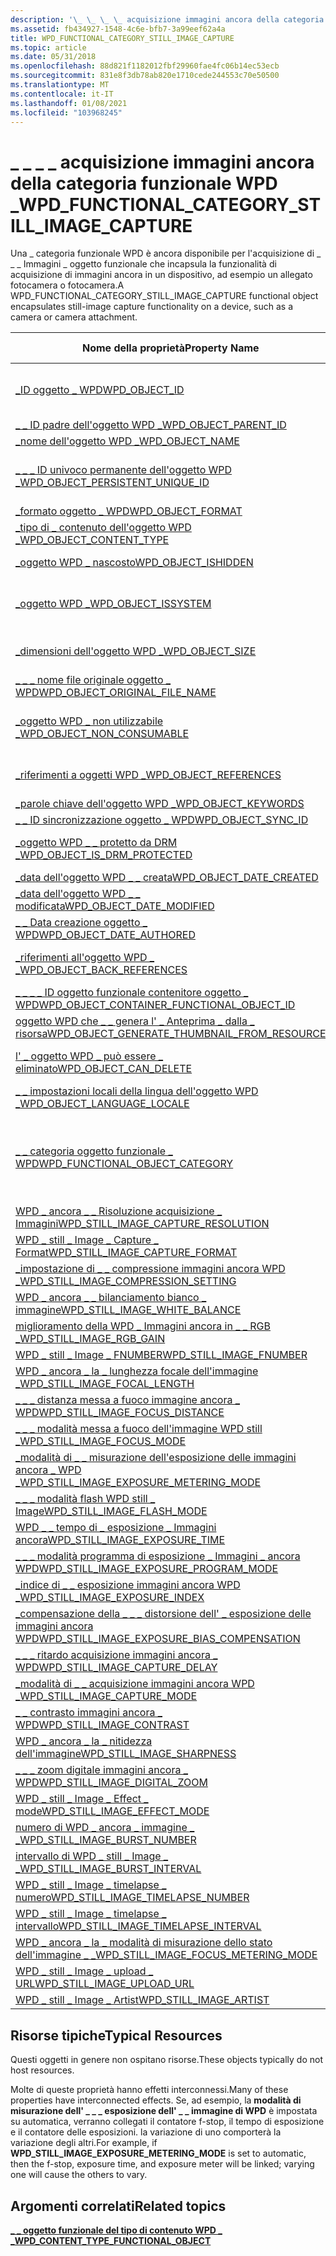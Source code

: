```yaml
---
description: '\_ \_ \_ \_ acquisizione immagini ancora della categoria funzionale WPD \_'
ms.assetid: fb434927-1548-4c6e-bfb7-3a99eef62a4a
title: WPD_FUNCTIONAL_CATEGORY_STILL_IMAGE_CAPTURE
ms.topic: article
ms.date: 05/31/2018
ms.openlocfilehash: 88d821f1182012fbf29960fae4fc06b14ec53ecb
ms.sourcegitcommit: 831e8f3db78ab820e1710cede244553c70e50500
ms.translationtype: MT
ms.contentlocale: it-IT
ms.lasthandoff: 01/08/2021
ms.locfileid: "103968245"
---
```

# <a name="wpd_functional_category_still_image_capture"></a><span data-ttu-id="e33ea-103">\_ \_ \_ \_ acquisizione immagini ancora della categoria funzionale WPD \_</span><span class="sxs-lookup"><span data-stu-id="e33ea-103">WPD\_FUNCTIONAL\_CATEGORY\_STILL\_IMAGE\_CAPTURE</span></span>

<span data-ttu-id="e33ea-104">Una \_ categoria funzionale WPD è ancora disponibile per l'acquisizione di \_ \_ \_ Immagini \_ oggetto funzionale che incapsula la funzionalità di acquisizione di immagini ancora in un dispositivo, ad esempio un allegato fotocamera o fotocamera.</span><span class="sxs-lookup"><span data-stu-id="e33ea-104">A WPD\_FUNCTIONAL\_CATEGORY\_STILL\_IMAGE\_CAPTURE functional object encapsulates still-image capture functionality on a device, such as a camera or camera attachment.</span></span>



| <span data-ttu-id="e33ea-105">Nome della proprietà</span><span class="sxs-lookup"><span data-stu-id="e33ea-105">Property Name</span></span>                                                                                                            | <span data-ttu-id="e33ea-106">Obbligatorio o facoltativo</span><span class="sxs-lookup"><span data-stu-id="e33ea-106">Required or Optional</span></span>                                                                                                                                   |
|--------------------------------------------------------------------------------------------------------------------------|--------------------------------------------------------------------------------------------------------------------------------------------------------|
| [<span data-ttu-id="e33ea-107">\_ID oggetto \_ WPD</span><span class="sxs-lookup"><span data-stu-id="e33ea-107">WPD\_OBJECT\_ID</span></span>](object-properties.md)                                                                   | <span data-ttu-id="e33ea-108">Obbligatorio, di sola lettura.</span><span class="sxs-lookup"><span data-stu-id="e33ea-108">Required, read-only.</span></span> <span data-ttu-id="e33ea-109">Un client non può impostare questa proprietà, anche in fase di creazione.</span><span class="sxs-lookup"><span data-stu-id="e33ea-109">A client cannot set this property, even at creation time.</span></span>                                                                         |
| [<span data-ttu-id="e33ea-110">\_ \_ ID padre dell'oggetto WPD \_</span><span class="sxs-lookup"><span data-stu-id="e33ea-110">WPD\_OBJECT\_PARENT\_ID</span></span>](object-properties.md)                                                    | <span data-ttu-id="e33ea-111">Obbligatorio.</span><span class="sxs-lookup"><span data-stu-id="e33ea-111">Required.</span></span>                                                                                                                                              |
| [<span data-ttu-id="e33ea-112">\_nome dell'oggetto WPD \_</span><span class="sxs-lookup"><span data-stu-id="e33ea-112">WPD\_OBJECT\_NAME</span></span>](object-properties.md)                                                               | <span data-ttu-id="e33ea-113">Obbligatorio.</span><span class="sxs-lookup"><span data-stu-id="e33ea-113">Required.</span></span>                                                                                                                                              |
| [<span data-ttu-id="e33ea-114">\_ \_ \_ ID univoco permanente dell'oggetto WPD \_</span><span class="sxs-lookup"><span data-stu-id="e33ea-114">WPD\_OBJECT\_PERSISTENT\_UNIQUE\_ID</span></span>](object-properties.md)                             | <span data-ttu-id="e33ea-115">Obbligatorio, di sola lettura.</span><span class="sxs-lookup"><span data-stu-id="e33ea-115">Required, read-only.</span></span> <span data-ttu-id="e33ea-116">Un client non può impostare questa proprietà, anche in fase di creazione.</span><span class="sxs-lookup"><span data-stu-id="e33ea-116">A client cannot set this property, even at creation time.</span></span>                                                                         |
| [<span data-ttu-id="e33ea-117">\_formato oggetto \_ WPD</span><span class="sxs-lookup"><span data-stu-id="e33ea-117">WPD\_OBJECT\_FORMAT</span></span>](object-properties.md)                                                           | <span data-ttu-id="e33ea-118">Obbligatorio.</span><span class="sxs-lookup"><span data-stu-id="e33ea-118">Required.</span></span>                                                                                                                                              |
| [<span data-ttu-id="e33ea-119">\_tipo di \_ contenuto dell'oggetto WPD \_</span><span class="sxs-lookup"><span data-stu-id="e33ea-119">WPD\_OBJECT\_CONTENT\_TYPE</span></span>](object-properties.md)                                              | <span data-ttu-id="e33ea-120">Obbligatorio.</span><span class="sxs-lookup"><span data-stu-id="e33ea-120">Required.</span></span>                                                                                                                                              |
| [<span data-ttu-id="e33ea-121">\_oggetto WPD \_ nascosto</span><span class="sxs-lookup"><span data-stu-id="e33ea-121">WPD\_OBJECT\_ISHIDDEN</span></span>](object-properties.md)                                                       | <span data-ttu-id="e33ea-122">Obbligatorio se l'oggetto è nascosto.</span><span class="sxs-lookup"><span data-stu-id="e33ea-122">Required if the object is hidden.</span></span>                                                                                                                      |
| [<span data-ttu-id="e33ea-123">\_oggetto WPD \_</span><span class="sxs-lookup"><span data-stu-id="e33ea-123">WPD\_OBJECT\_ISSYSTEM</span></span>](object-properties.md)                                                       | <span data-ttu-id="e33ea-124">Obbligatorio se l'oggetto è un oggetto di sistema (rappresenta un file di sistema).</span><span class="sxs-lookup"><span data-stu-id="e33ea-124">Required if the object is a system object (represents a system file).</span></span>                                                                                  |
| [<span data-ttu-id="e33ea-125">\_dimensioni dell'oggetto WPD \_</span><span class="sxs-lookup"><span data-stu-id="e33ea-125">WPD\_OBJECT\_SIZE</span></span>](object-properties.md)                                                               | <span data-ttu-id="e33ea-126">Obbligatorio se l'oggetto ha almeno una risorsa.</span><span class="sxs-lookup"><span data-stu-id="e33ea-126">Required if the object has at least one resource.</span></span>                                                                                                      |
| [<span data-ttu-id="e33ea-127">\_ \_ \_ nome file originale oggetto \_ WPD</span><span class="sxs-lookup"><span data-stu-id="e33ea-127">WPD\_OBJECT\_ORIGINAL\_FILE\_NAME</span></span>](object-properties.md)                                 | <span data-ttu-id="e33ea-128">Obbligatorio se l'oggetto rappresenta un file.</span><span class="sxs-lookup"><span data-stu-id="e33ea-128">Required if the object represents a file.</span></span>                                                                                                              |
| [<span data-ttu-id="e33ea-129">\_oggetto WPD \_ non utilizzabile \_</span><span class="sxs-lookup"><span data-stu-id="e33ea-129">WPD\_OBJECT\_NON\_CONSUMABLE</span></span>](object-properties.md)                                          | <span data-ttu-id="e33ea-130">Consigliato se l'oggetto non è destinato all'utilizzo da parte del dispositivo.</span><span class="sxs-lookup"><span data-stu-id="e33ea-130">Recommended if the object is not meant for consumption by the device.</span></span>                                                                                  |
| [<span data-ttu-id="e33ea-131">\_riferimenti a oggetti WPD \_</span><span class="sxs-lookup"><span data-stu-id="e33ea-131">WPD\_OBJECT\_REFERENCES</span></span>](object-properties.md)                                                   | <span data-ttu-id="e33ea-132">Obbligatorio se l'oggetto contiene riferimenti ad altri oggetti.</span><span class="sxs-lookup"><span data-stu-id="e33ea-132">Required if the object has references to other objects.</span></span>                                                                                                |
| [<span data-ttu-id="e33ea-133">\_parole chiave dell'oggetto WPD \_</span><span class="sxs-lookup"><span data-stu-id="e33ea-133">WPD\_OBJECT\_KEYWORDS</span></span>](object-properties.md)                                                       | <span data-ttu-id="e33ea-134">facoltativo.</span><span class="sxs-lookup"><span data-stu-id="e33ea-134">Optional.</span></span>                                                                                                                                              |
| [<span data-ttu-id="e33ea-135">\_ \_ ID sincronizzazione oggetto \_ WPD</span><span class="sxs-lookup"><span data-stu-id="e33ea-135">WPD\_OBJECT\_SYNC\_ID</span></span>](object-properties.md)                                                        | <span data-ttu-id="e33ea-136">facoltativo.</span><span class="sxs-lookup"><span data-stu-id="e33ea-136">Optional.</span></span>                                                                                                                                              |
| [<span data-ttu-id="e33ea-137">\_oggetto WPD \_ \_ protetto da DRM \_</span><span class="sxs-lookup"><span data-stu-id="e33ea-137">WPD\_OBJECT\_IS\_DRM\_PROTECTED</span></span>](object-properties.md)                                     | <span data-ttu-id="e33ea-138">Obbligatorio se l'oggetto è protetto dalla tecnologia DRM.</span><span class="sxs-lookup"><span data-stu-id="e33ea-138">Required if the object is protected by DRM technology.</span></span>                                                                                                 |
| [<span data-ttu-id="e33ea-139">\_data dell'oggetto WPD \_ \_ creata</span><span class="sxs-lookup"><span data-stu-id="e33ea-139">WPD\_OBJECT\_DATE\_CREATED</span></span>](object-properties.md)                                              | <span data-ttu-id="e33ea-140">facoltativo.</span><span class="sxs-lookup"><span data-stu-id="e33ea-140">Optional.</span></span>                                                                                                                                              |
| [<span data-ttu-id="e33ea-141">\_data dell'oggetto WPD \_ \_ modificata</span><span class="sxs-lookup"><span data-stu-id="e33ea-141">WPD\_OBJECT\_DATE\_MODIFIED</span></span>](object-properties.md)                                            | <span data-ttu-id="e33ea-142">Consigliato.</span><span class="sxs-lookup"><span data-stu-id="e33ea-142">Recommended.</span></span>                                                                                                                                           |
| [<span data-ttu-id="e33ea-143">\_ \_ Data creazione oggetto \_ WPD</span><span class="sxs-lookup"><span data-stu-id="e33ea-143">WPD\_OBJECT\_DATE\_AUTHORED</span></span>](object-properties.md)                                            | <span data-ttu-id="e33ea-144">facoltativo.</span><span class="sxs-lookup"><span data-stu-id="e33ea-144">Optional.</span></span>                                                                                                                                              |
| [<span data-ttu-id="e33ea-145">\_riferimenti all'oggetto WPD \_ \_</span><span class="sxs-lookup"><span data-stu-id="e33ea-145">WPD\_OBJECT\_BACK\_REFERENCES</span></span>](object-properties.md)                                                                   | <span data-ttu-id="e33ea-146">Consigliato se un altro oggetto fa riferimento all'oggetto.</span><span class="sxs-lookup"><span data-stu-id="e33ea-146">Recommended if the object is referenced by another object.</span></span>                                                                                             |
| [<span data-ttu-id="e33ea-147">\_ \_ \_ \_ ID oggetto funzionale contenitore oggetto \_ WPD</span><span class="sxs-lookup"><span data-stu-id="e33ea-147">WPD\_OBJECT\_CONTAINER\_FUNCTIONAL\_OBJECT\_ID</span></span>](object-properties.md)        | <span data-ttu-id="e33ea-148">facoltativo.</span><span class="sxs-lookup"><span data-stu-id="e33ea-148">Optional.</span></span>                                                                                                                                              |
| [<span data-ttu-id="e33ea-149">oggetto WPD che \_ \_ genera l' \_ Anteprima \_ dalla \_ risorsa</span><span class="sxs-lookup"><span data-stu-id="e33ea-149">WPD\_OBJECT\_GENERATE\_THUMBNAIL\_FROM\_RESOURCE</span></span>](object-properties.md)    | <span data-ttu-id="e33ea-150">facoltativo.</span><span class="sxs-lookup"><span data-stu-id="e33ea-150">Optional.</span></span>                                                                                                                                              |
| [<span data-ttu-id="e33ea-151">l' \_ oggetto WPD \_ può essere \_ eliminato</span><span class="sxs-lookup"><span data-stu-id="e33ea-151">WPD\_OBJECT\_CAN\_DELETE</span></span>](object-properties.md)                                                                        | <span data-ttu-id="e33ea-152">Obbligatorio se l'oggetto non può essere eliminato.</span><span class="sxs-lookup"><span data-stu-id="e33ea-152">Required if the object cannot be deleted.</span></span>                                                                                                              |
| [<span data-ttu-id="e33ea-153">\_ \_ impostazioni locali della lingua dell'oggetto WPD \_</span><span class="sxs-lookup"><span data-stu-id="e33ea-153">WPD\_OBJECT\_LANGUAGE\_LOCALE</span></span>](object-properties.md)                                                                   | <span data-ttu-id="e33ea-154">facoltativo.</span><span class="sxs-lookup"><span data-stu-id="e33ea-154">Optional.</span></span>                                                                                                                                              |
| [<span data-ttu-id="e33ea-155">\_ \_ categoria oggetto funzionale \_ WPD</span><span class="sxs-lookup"><span data-stu-id="e33ea-155">WPD\_FUNCTIONAL\_OBJECT\_CATEGORY</span></span>](miscellaneous-properties.md)                         | <span data-ttu-id="e33ea-156">Obbligatorio.</span><span class="sxs-lookup"><span data-stu-id="e33ea-156">Required.</span></span> <span data-ttu-id="e33ea-157">Vedere [**\_ \_ \_ \_ oggetto funzionale del tipo di contenuto WPD**](wpd-content-type-functional-object.md) per le categorie definite da dispositivi portatili Windows.</span><span class="sxs-lookup"><span data-stu-id="e33ea-157">See [**WPD\_CONTENT\_TYPE\_FUNCTIONAL\_OBJECT**](wpd-content-type-functional-object.md) for categories defined by Windows Portable Devices.</span></span> |
| [<span data-ttu-id="e33ea-158">WPD \_ ancora \_ \_ Risoluzione acquisizione \_ Immagini</span><span class="sxs-lookup"><span data-stu-id="e33ea-158">WPD\_STILL\_IMAGE\_CAPTURE\_RESOLUTION</span></span>](still-image-properties.md)                  | <span data-ttu-id="e33ea-159">Obbligatorio.</span><span class="sxs-lookup"><span data-stu-id="e33ea-159">Required.</span></span>                                                                                                                                              |
| [<span data-ttu-id="e33ea-160">WPD \_ still \_ Image \_ Capture \_ Format</span><span class="sxs-lookup"><span data-stu-id="e33ea-160">WPD\_STILL\_IMAGE\_CAPTURE\_FORMAT</span></span>](still-image-properties.md)                          | <span data-ttu-id="e33ea-161">Obbligatorio.</span><span class="sxs-lookup"><span data-stu-id="e33ea-161">Required.</span></span>                                                                                                                                              |
| [<span data-ttu-id="e33ea-162">\_impostazione di \_ \_ compressione immagini ancora WPD \_</span><span class="sxs-lookup"><span data-stu-id="e33ea-162">WPD\_STILL\_IMAGE\_COMPRESSION\_SETTING</span></span>](still-image-properties.md)                | <span data-ttu-id="e33ea-163">facoltativo.</span><span class="sxs-lookup"><span data-stu-id="e33ea-163">Optional.</span></span>                                                                                                                                              |
| [<span data-ttu-id="e33ea-164">WPD \_ ancora \_ \_ bilanciamento bianco \_ immagine</span><span class="sxs-lookup"><span data-stu-id="e33ea-164">WPD\_STILL\_IMAGE\_WHITE\_BALANCE</span></span>](still-image-properties.md)                            | <span data-ttu-id="e33ea-165">facoltativo.</span><span class="sxs-lookup"><span data-stu-id="e33ea-165">Optional.</span></span>                                                                                                                                              |
| [<span data-ttu-id="e33ea-166">miglioramento della WPD \_ Immagini ancora in \_ \_ RGB \_</span><span class="sxs-lookup"><span data-stu-id="e33ea-166">WPD\_STILL\_IMAGE\_RGB\_GAIN</span></span>](still-image-properties.md)                                      | <span data-ttu-id="e33ea-167">facoltativo.</span><span class="sxs-lookup"><span data-stu-id="e33ea-167">Optional.</span></span>                                                                                                                                              |
| [<span data-ttu-id="e33ea-168">WPD \_ still \_ Image \_ FNUMBER</span><span class="sxs-lookup"><span data-stu-id="e33ea-168">WPD\_STILL\_IMAGE\_FNUMBER</span></span>](still-image-properties.md)                                         | <span data-ttu-id="e33ea-169">facoltativo.</span><span class="sxs-lookup"><span data-stu-id="e33ea-169">Optional.</span></span>                                                                                                                                              |
| [<span data-ttu-id="e33ea-170">WPD \_ ancora \_ la \_ lunghezza focale dell'immagine \_</span><span class="sxs-lookup"><span data-stu-id="e33ea-170">WPD\_STILL\_IMAGE\_FOCAL\_LENGTH</span></span>](still-image-properties.md)                              | <span data-ttu-id="e33ea-171">facoltativo.</span><span class="sxs-lookup"><span data-stu-id="e33ea-171">Optional.</span></span>                                                                                                                                              |
| [<span data-ttu-id="e33ea-172">\_ \_ \_ distanza messa a fuoco immagine ancora \_ WPD</span><span class="sxs-lookup"><span data-stu-id="e33ea-172">WPD\_STILL\_IMAGE\_FOCUS\_DISTANCE</span></span>](still-image-properties.md)                          | <span data-ttu-id="e33ea-173">facoltativo.</span><span class="sxs-lookup"><span data-stu-id="e33ea-173">Optional.</span></span>                                                                                                                                              |
| [<span data-ttu-id="e33ea-174">\_ \_ \_ modalità messa a fuoco dell'immagine WPD still \_</span><span class="sxs-lookup"><span data-stu-id="e33ea-174">WPD\_STILL\_IMAGE\_FOCUS\_MODE</span></span>](still-image-properties.md)                                  | <span data-ttu-id="e33ea-175">facoltativo.</span><span class="sxs-lookup"><span data-stu-id="e33ea-175">Optional.</span></span>                                                                                                                                              |
| [<span data-ttu-id="e33ea-176">\_modalità di \_ \_ misurazione dell'esposizione delle immagini ancora \_ WPD \_</span><span class="sxs-lookup"><span data-stu-id="e33ea-176">WPD\_STILL\_IMAGE\_EXPOSURE\_METERING\_MODE</span></span>](still-image-properties.md)         | <span data-ttu-id="e33ea-177">facoltativo.</span><span class="sxs-lookup"><span data-stu-id="e33ea-177">Optional.</span></span>                                                                                                                                              |
| [<span data-ttu-id="e33ea-178">\_ \_ \_ modalità flash WPD still \_ Image</span><span class="sxs-lookup"><span data-stu-id="e33ea-178">WPD\_STILL\_IMAGE\_FLASH\_MODE</span></span>](still-image-properties.md)                                  | <span data-ttu-id="e33ea-179">facoltativo.</span><span class="sxs-lookup"><span data-stu-id="e33ea-179">Optional.</span></span>                                                                                                                                              |
| [<span data-ttu-id="e33ea-180">WPD \_ \_ tempo di \_ esposizione \_ Immagini ancora</span><span class="sxs-lookup"><span data-stu-id="e33ea-180">WPD\_STILL\_IMAGE\_EXPOSURE\_TIME</span></span>](still-image-properties.md)                            | <span data-ttu-id="e33ea-181">facoltativo.</span><span class="sxs-lookup"><span data-stu-id="e33ea-181">Optional.</span></span>                                                                                                                                              |
| [<span data-ttu-id="e33ea-182">\_ \_ \_ modalità programma di esposizione \_ Immagini \_ ancora WPD</span><span class="sxs-lookup"><span data-stu-id="e33ea-182">WPD\_STILL\_IMAGE\_EXPOSURE\_PROGRAM\_MODE</span></span>](still-image-properties.md)           | <span data-ttu-id="e33ea-183">facoltativo.</span><span class="sxs-lookup"><span data-stu-id="e33ea-183">Optional.</span></span>                                                                                                                                              |
| [<span data-ttu-id="e33ea-184">\_indice di \_ \_ esposizione immagini ancora WPD \_</span><span class="sxs-lookup"><span data-stu-id="e33ea-184">WPD\_STILL\_IMAGE\_EXPOSURE\_INDEX</span></span>](still-image-properties.md)                          | <span data-ttu-id="e33ea-185">facoltativo.</span><span class="sxs-lookup"><span data-stu-id="e33ea-185">Optional.</span></span>                                                                                                                                              |
| [<span data-ttu-id="e33ea-186">\_compensazione della \_ \_ \_ distorsione dell' \_ esposizione delle immagini ancora WPD</span><span class="sxs-lookup"><span data-stu-id="e33ea-186">WPD\_STILL\_IMAGE\_EXPOSURE\_BIAS\_COMPENSATION</span></span>](still-image-properties.md) | <span data-ttu-id="e33ea-187">facoltativo.</span><span class="sxs-lookup"><span data-stu-id="e33ea-187">Optional.</span></span>                                                                                                                                              |
| [<span data-ttu-id="e33ea-188">\_ \_ \_ ritardo acquisizione immagini ancora \_ WPD</span><span class="sxs-lookup"><span data-stu-id="e33ea-188">WPD\_STILL\_IMAGE\_CAPTURE\_DELAY</span></span>](still-image-properties.md)                            | <span data-ttu-id="e33ea-189">facoltativo.</span><span class="sxs-lookup"><span data-stu-id="e33ea-189">Optional.</span></span>                                                                                                                                              |
| [<span data-ttu-id="e33ea-190">\_modalità di \_ \_ acquisizione immagini ancora WPD \_</span><span class="sxs-lookup"><span data-stu-id="e33ea-190">WPD\_STILL\_IMAGE\_CAPTURE\_MODE</span></span>](still-image-properties.md)                              | <span data-ttu-id="e33ea-191">facoltativo.</span><span class="sxs-lookup"><span data-stu-id="e33ea-191">Optional.</span></span>                                                                                                                                              |
| [<span data-ttu-id="e33ea-192">\_ \_ contrasto immagini ancora \_ WPD</span><span class="sxs-lookup"><span data-stu-id="e33ea-192">WPD\_STILL\_IMAGE\_CONTRAST</span></span>](still-image-properties.md)                                       | <span data-ttu-id="e33ea-193">facoltativo.</span><span class="sxs-lookup"><span data-stu-id="e33ea-193">Optional.</span></span>                                                                                                                                              |
| [<span data-ttu-id="e33ea-194">WPD \_ ancora \_ la \_ nitidezza dell'immagine</span><span class="sxs-lookup"><span data-stu-id="e33ea-194">WPD\_STILL\_IMAGE\_SHARPNESS</span></span>](still-image-properties.md)                                     | <span data-ttu-id="e33ea-195">facoltativo.</span><span class="sxs-lookup"><span data-stu-id="e33ea-195">Optional.</span></span>                                                                                                                                              |
| [<span data-ttu-id="e33ea-196">\_ \_ \_ zoom digitale immagini ancora \_ WPD</span><span class="sxs-lookup"><span data-stu-id="e33ea-196">WPD\_STILL\_IMAGE\_DIGITAL\_ZOOM</span></span>](still-image-properties.md)                              | <span data-ttu-id="e33ea-197">facoltativo.</span><span class="sxs-lookup"><span data-stu-id="e33ea-197">Optional.</span></span>                                                                                                                                              |
| [<span data-ttu-id="e33ea-198">WPD \_ still \_ Image \_ Effect \_ mode</span><span class="sxs-lookup"><span data-stu-id="e33ea-198">WPD\_STILL\_IMAGE\_EFFECT\_MODE</span></span>](still-image-properties.md)                                | <span data-ttu-id="e33ea-199">facoltativo.</span><span class="sxs-lookup"><span data-stu-id="e33ea-199">Optional.</span></span>                                                                                                                                              |
| [<span data-ttu-id="e33ea-200">numero di WPD \_ ancora \_ immagine \_ \_</span><span class="sxs-lookup"><span data-stu-id="e33ea-200">WPD\_STILL\_IMAGE\_BURST\_NUMBER</span></span>](still-image-properties.md)                              | <span data-ttu-id="e33ea-201">facoltativo.</span><span class="sxs-lookup"><span data-stu-id="e33ea-201">Optional.</span></span>                                                                                                                                              |
| [<span data-ttu-id="e33ea-202">intervallo di WPD \_ still \_ Image \_ \_</span><span class="sxs-lookup"><span data-stu-id="e33ea-202">WPD\_STILL\_IMAGE\_BURST\_INTERVAL</span></span>](still-image-properties.md)                          | <span data-ttu-id="e33ea-203">facoltativo.</span><span class="sxs-lookup"><span data-stu-id="e33ea-203">Optional.</span></span>                                                                                                                                              |
| [<span data-ttu-id="e33ea-204">WPD \_ still \_ Image \_ timelapse \_ numero</span><span class="sxs-lookup"><span data-stu-id="e33ea-204">WPD\_STILL\_IMAGE\_TIMELAPSE\_NUMBER</span></span>](still-image-properties.md)                      | <span data-ttu-id="e33ea-205">facoltativo.</span><span class="sxs-lookup"><span data-stu-id="e33ea-205">Optional.</span></span>                                                                                                                                              |
| [<span data-ttu-id="e33ea-206">WPD \_ still \_ Image \_ timelapse \_ intervallo</span><span class="sxs-lookup"><span data-stu-id="e33ea-206">WPD\_STILL\_IMAGE\_TIMELAPSE\_INTERVAL</span></span>](still-image-properties.md)                  | <span data-ttu-id="e33ea-207">facoltativo.</span><span class="sxs-lookup"><span data-stu-id="e33ea-207">Optional.</span></span>                                                                                                                                              |
| [<span data-ttu-id="e33ea-208">WPD \_ ancora \_ la \_ modalità di misurazione dello stato dell'immagine \_ \_</span><span class="sxs-lookup"><span data-stu-id="e33ea-208">WPD\_STILL\_IMAGE\_FOCUS\_METERING\_MODE</span></span>](still-image-properties.md)               | <span data-ttu-id="e33ea-209">facoltativo.</span><span class="sxs-lookup"><span data-stu-id="e33ea-209">Optional.</span></span>                                                                                                                                              |
| [<span data-ttu-id="e33ea-210">WPD \_ still \_ Image \_ upload \_ URL</span><span class="sxs-lookup"><span data-stu-id="e33ea-210">WPD\_STILL\_IMAGE\_UPLOAD\_URL</span></span>](still-image-properties.md)                                  | <span data-ttu-id="e33ea-211">facoltativo.</span><span class="sxs-lookup"><span data-stu-id="e33ea-211">Optional.</span></span>                                                                                                                                              |
| [<span data-ttu-id="e33ea-212">WPD \_ still \_ Image \_ Artist</span><span class="sxs-lookup"><span data-stu-id="e33ea-212">WPD\_STILL\_IMAGE\_ARTIST</span></span>](still-image-properties.md)                                           | <span data-ttu-id="e33ea-213">facoltativo.</span><span class="sxs-lookup"><span data-stu-id="e33ea-213">Optional.</span></span>                                                                                                                                              |



 

## <a name="typical-resources"></a><span data-ttu-id="e33ea-214">Risorse tipiche</span><span class="sxs-lookup"><span data-stu-id="e33ea-214">Typical Resources</span></span>

<span data-ttu-id="e33ea-215">Questi oggetti in genere non ospitano risorse.</span><span class="sxs-lookup"><span data-stu-id="e33ea-215">These objects typically do not host resources.</span></span>

<span data-ttu-id="e33ea-216">Molte di queste proprietà hanno effetti interconnessi.</span><span class="sxs-lookup"><span data-stu-id="e33ea-216">Many of these properties have interconnected effects.</span></span> <span data-ttu-id="e33ea-217">Se, ad esempio, la **modalità di misurazione dell' \_ \_ \_ esposizione dell' \_ \_ immagine di WPD** è impostata su automatica, verranno collegati il contatore f-stop, il tempo di esposizione e il contatore delle esposizioni. la variazione di uno comporterà la variazione degli altri.</span><span class="sxs-lookup"><span data-stu-id="e33ea-217">For example, if **WPD\_STILL\_IMAGE\_EXPOSURE\_METERING\_MODE** is set to automatic, then the f-stop, exposure time, and exposure meter will be linked; varying one will cause the others to vary.</span></span>

## <a name="related-topics"></a><span data-ttu-id="e33ea-218">Argomenti correlati</span><span class="sxs-lookup"><span data-stu-id="e33ea-218">Related topics</span></span>

<dl> <dt>

[<span data-ttu-id="e33ea-219">**\_ \_ oggetto funzionale del tipo di contenuto WPD \_ \_**</span><span class="sxs-lookup"><span data-stu-id="e33ea-219">**WPD\_CONTENT\_TYPE\_FUNCTIONAL\_OBJECT**</span></span>](wpd-content-type-functional-object.md)
</dt> </dl>

 

 



